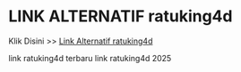 # LINK ALTERNATIF ratuking4d

Klik Disini >> <a href="https://linksto.pages.dev/">Link Alternatif ratuking4d </a>

link ratuking4d terbaru
link ratuking4d 2025